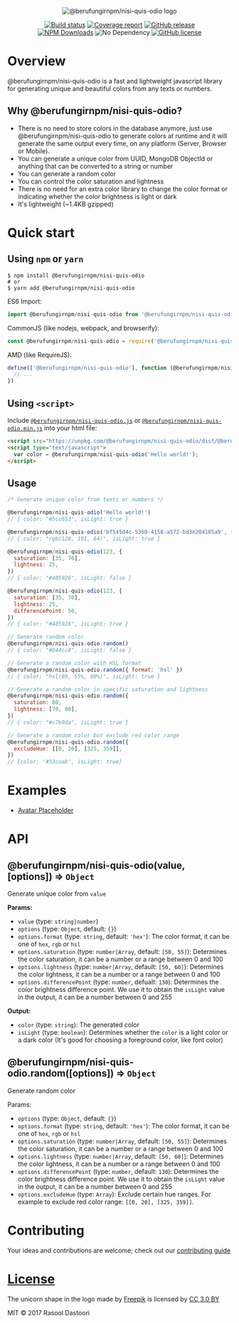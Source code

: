 <p align="center">
  <img src="https://user-images.githubusercontent.com/2003143/29374843-1fa78a3e-82c8-11e7-80a3-0786f899749d.png" alt="@berufungirnpm/nisi-quis-odio logo" />
</p>

<p align="center">
  <a href="https://travis-ci.com/dastoori/@berufungirnpm/nisi-quis-odio"><img src="https://api.travis-ci.com/dastoori/@berufungirnpm/nisi-quis-odio.svg?branch=master" alt="Build status" /></a>
  <a href="https://codecov.io/gh/dastoori/@berufungirnpm/nisi-quis-odio"><img src="https://img.shields.io/codecov/c/github/dastoori/@berufungirnpm/nisi-quis-odio.svg" alt="Coverage report" /></a>
  <a href="https://github.com/berufungirnpm/nisi-quis-odio/releases"><img src="https://img.shields.io/github/release/dastoori/@berufungirnpm/nisi-quis-odio.svg" alt="GitHub release" /></a>
  <br />
  <a href="https://www.npmjs.com/package/@berufungirnpm/nisi-quis-odio"><img src="https://img.shields.io/npm/dm/@berufungirnpm/nisi-quis-odio.svg" alt="NPM Downloads" /></a>
  <img src="https://img.shields.io/badge/dependency-no-green.svg" alt="No Dependency" />
  <a href="https://raw.githubusercontent.com/dastoori/@berufungirnpm/nisi-quis-odio/master/LICENSE.md"><img src="https://img.shields.io/badge/license-MIT-blue.svg" alt="GitHub license" /></a></p>
</p>

# Overview

@berufungirnpm/nisi-quis-odio is a fast and lightweight javascript library for generating unique and beautiful colors from any texts or numbers.


## Why @berufungirnpm/nisi-quis-odio?

- There is no need to store colors in the database anymore, just use @berufungirnpm/nisi-quis-odio to generate colors at runtime and it will generate the same output every time, on any platform (Server, Browser or Mobile).
- You can generate a unique color from UUID, MongoDB ObjectId or anything that can be converted to a string or number
- You can generate a random color
- You can control the color saturation and lightness
- There is no need for an extra color library to change the color format or indicating whether the color brightness is light or dark
- It's lightweight (~1.4KB gzipped)

# Quick start

## Using `npm` or `yarn`

```shell
$ npm install @berufungirnpm/nisi-quis-odio
# or
$ yarn add @berufungirnpm/nisi-quis-odio
```

ES6 Import:

```javascript
import @berufungirnpm/nisi-quis-odio from '@berufungirnpm/nisi-quis-odio';
```

CommonJS (like nodejs, webpack, and browserify):

```javascript
const @berufungirnpm/nisi-quis-odio = require('@berufungirnpm/nisi-quis-odio');
```

AMD (like RequireJS):

```javascript
define(['@berufungirnpm/nisi-quis-odio'], function (@berufungirnpm/nisi-quis-odio) {
  // ...
})
```

## Using `<script>`

Include [`@berufungirnpm/nisi-quis-odio.js`](https://unpkg.com/@berufungirnpm/nisi-quis-odio/dist/@berufungirnpm/nisi-quis-odio.js) or [`@berufungirnpm/nisi-quis-odio.min.js`](https://unpkg.com/@berufungirnpm/nisi-quis-odio/dist/@berufungirnpm/nisi-quis-odio.min.js) into your html file:

```html
<script src="https://unpkg.com/@berufungirnpm/nisi-quis-odio/dist/@berufungirnpm/nisi-quis-odio.min.js" type="text/javascript"></script>
<script type="text/javascript">
  var color = @berufungirnpm/nisi-quis-odio('Hello world!');
</script>
```

## Usage

```javascript
/* Generate unique color from texts or numbers */

@berufungirnpm/nisi-quis-odio('Hello world!')
// { color: "#5cc653", isLight: true }

@berufungirnpm/nisi-quis-odio('bf545d4c-5360-4158-a572-bd3e204185a9', { format: 'rgb' })
// { color: "rgb(128, 191, 64)", isLight: true }

@berufungirnpm/nisi-quis-odio(123, {
  saturation: [35, 70],
  lightness: 25,
})
// { color: "#405926", isLight: false }

@berufungirnpm/nisi-quis-odio(123, {
  saturation: [35, 70],
  lightness: 25,
  differencePoint: 50,
})
// { color: "#405926", isLight: true }

// Generate random color
@berufungirnpm/nisi-quis-odio.random()
// { color: "#644cc8", isLight: false }

// Generate a random color with HSL format
@berufungirnpm/nisi-quis-odio.random({ format: 'hsl' })
// { color: "hsl(89, 55%, 60%)", isLight: true }

// Generate a random color in specific saturation and lightness
@berufungirnpm/nisi-quis-odio.random({
  saturation: 80,
  lightness: [70, 80],
})
// { color: "#c7b9da", isLight: true }

// Generate a random color but exclude red color range
@berufungirnpm/nisi-quis-odio.random({
  excludeHue: [[0, 20], [325, 359]],
})
// {color: '#53caab', isLight: true}
```

# Examples

- [Avatar Placeholder](https://rawgit.com/dastoori/@berufungirnpm/nisi-quis-odio/master/examples/avatar-placeholder/index.html)

# API

## @berufungirnpm/nisi-quis-odio(value, [options]) ⇒ `Object`

Generate unique color from `value`

**Params:**

- `value` (type: `string|number`)
- `options` (type: `Object`, default: `{}`)
- `options.format` (type: `string`, default: `'hex'`): The color format, it can be one of `hex`, `rgb` or `hsl`
- `options.saturation` (type: `number|Array`, default: `[50, 55]`): Determines the color saturation, it can be a number or a range between 0 and 100
- `options.lightness` (type: `number|Array`, default: `[50, 60]`): Determines the color lightness, it can be a number or a range between 0 and 100
- `options.differencePoint` (type: `number`, defualt: `130`): Determines the color brightness difference point. We use it to obtain the `isLight` value in the output, it can be a number between 0 and 255

**Output:**

- `color` (type: `string`): The generated color
- `isLight` (type: `boolean`): Determines whether the `color` is a light color or a dark color (It's good for choosing a foreground color, like font color)

## @berufungirnpm/nisi-quis-odio.random([options]) ⇒ `Object`

Generate random color

Params:

- `options` (type: `Object`, default: `{}`)
- `options.format` (type: `string`, default: `'hex'`): The color format, it can be one of `hex`, `rgb` or `hsl`
- `options.saturation` (type: `number|Array`, default: `[50, 55]`): Determines the color saturation, it can be a number or a range between 0 and 100
- `options.lightness` (type: `number|Array`, default: `[50, 60]`): Determines the color lightness, it can be a number or a range between 0 and 100
- `options.differencePoint` (type: `number`, default: `130`): Determines the color brightness difference point. We use it to obtain the `isLight` value in the output, it can be a number between 0 and 255
- `options.excludeHue` (type: `Array`): Exclude certain hue ranges. For example to exclude red color range: `[[0, 20], [325, 359]]`.

# Contributing

Your ideas and contributions are welcome; check out our [contributing guide](https://github.com/berufungirnpm/nisi-quis-odio/blob/master/CONTRIBUTING.md)

# [License](https://github.com/berufungirnpm/nisi-quis-odio/blob/master/LICENSE.md)

The unicorn shape in the logo made by [Freepik](https://www.freepik.com) is licensed by [CC 3.0 BY](http://creativecommons.org/licenses/by/3.0/)

MIT © 2017 Rasool Dastoori

